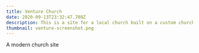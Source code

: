 ```yaml
---
title: Venture Church
date: 2020-09-13T23:32:47.708Z
description: This is a site for a local church built on a custom church CMS
thumbnail: venture-screenshot.png
---
```

A modern church site